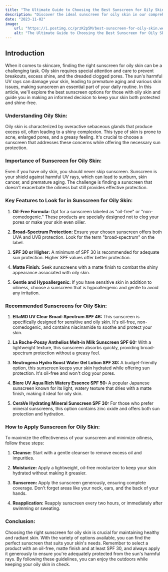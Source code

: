 ```yaml
---
title: "The Ultimate Guide to Choosing the Best Sunscreen for Oily Skin"
description: "Discover the ideal sunscreen for oily skin in our comprehensive guide. Find the perfect SPF solution to keep your skin protected and shine-free. Make the right choice today!"
date: "2023-11-02"
image:
    url: "https://i.postimg.cc/przK2p5M/best-sunscreen-for-oily-skin.webp"
    alt: "The Ultimate Guide to Choosing the Best Sunscreen for Oily Skin"
---
```


## Introduction

When it comes to skincare, finding the right sunscreen for oily skin can be a challenging task. Oily skin requires special attention and care to prevent breakouts, excess shine, and the dreaded clogged pores. The sun's harmful UV rays can damage your skin, leading to premature aging and various skin issues, making sunscreen an essential part of your daily routine. In this article, we'll explore the best sunscreen options for those with oily skin and guide you in making an informed decision to keep your skin both protected and shine-free.

### Understanding Oily Skin:

Oily skin is characterized by overactive sebaceous glands that produce excess oil, often leading to a shiny complexion. This type of skin is prone to acne, enlarged pores, and a greasy feeling. It's crucial to choose a sunscreen that addresses these concerns while offering the necessary sun protection.

### Importance of Sunscreen for Oily Skin:

Even if you have oily skin, you should never skip sunscreen. Sunscreen is your shield against harmful UV rays, which can lead to sunburn, skin cancer, and premature aging. The challenge is finding a sunscreen that doesn't exacerbate the oiliness but still provides effective protection.

### Key Features to Look for in Sunscreen for Oily Skin:

1. **Oil-Free Formula:** Opt for a sunscreen labeled as "oil-free" or "non-comedogenic." These products are specially designed not to clog your pores or make your skin even oilier.

2. **Broad-Spectrum Protection:** Ensure your chosen sunscreen offers both UVA and UVB protection. Look for the term "broad-spectrum" on the label.

3. **SPF 30 or Higher:** A minimum of SPF 30 is recommended for adequate sun protection. Higher SPF values offer better protection.

4. **Matte Finish:** Seek sunscreens with a matte finish to combat the shiny appearance associated with oily skin.

5. **Gentle and Hypoallergenic:** If you have sensitive skin in addition to oiliness, choose a sunscreen that is hypoallergenic and gentle to avoid any irritation.

### Recommended Sunscreens for Oily Skin:

1. **EltaMD UV Clear Broad-Spectrum SPF 46:** This sunscreen is specifically designed for sensitive and oily skin. It's oil-free, non-comedogenic, and contains niacinamide to soothe and protect your skin.

2. **La Roche-Posay Anthelios Melt-in Milk Sunscreen SPF 60:** With a lightweight texture, this sunscreen absorbs quickly, providing broad-spectrum protection without a greasy feel.

3. **Neutrogena Hydro Boost Water Gel Lotion SPF 30:** A budget-friendly option, this sunscreen keeps your skin hydrated while offering sun protection. It's oil-free and won't clog your pores.

4. **Biore UV Aqua Rich Watery Essence SPF 50:** A popular Japanese sunscreen known for its light, watery texture that dries with a matte finish, making it ideal for oily skin.

5. **CeraVe Hydrating Mineral Sunscreen SPF 30:** For those who prefer mineral sunscreens, this option contains zinc oxide and offers both sun protection and hydration.

### How to Apply Sunscreen for Oily Skin:

To maximize the effectiveness of your sunscreen and minimize oiliness, follow these steps:

1. **Cleanse:** Start with a gentle cleanser to remove excess oil and impurities.

2. **Moisturize:** Apply a lightweight, oil-free moisturizer to keep your skin hydrated without making it greasier.

3. **Sunscreen:** Apply the sunscreen generously, ensuring complete coverage. Don't forget areas like your neck, ears, and the back of your hands.

4. **Reapplication:** Reapply sunscreen every two hours, or immediately after swimming or sweating.

### Conclusion:
Choosing the right sunscreen for oily skin is crucial for maintaining healthy and radiant skin. With the variety of options available, you can find the perfect sunscreen that suits your skin's needs. Remember to select a product with an oil-free, matte finish and at least SPF 30, and always apply it generously to ensure you're adequately protected from the sun's harmful rays. By following these guidelines, you can enjoy the outdoors while keeping your oily skin in check.